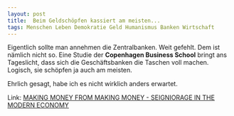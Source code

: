 ```yaml
---
layout: post
title:  Beim Geldschöpfen kassiert am meisten...
tags: Menschen Leben Demokratie Geld Humanismus Banken Wirtschaft
---
```

Eigentlich sollte man annehmen die Zentralbanken. Weit gefehlt. Dem ist nämlich nicht so. Eine Studie der **Copenhagen Business School** bringt ans Tageslicht, dass sich die Geschäftsbanken die Taschen voll machen. Logisch, sie schöpfen ja auch am meisten.

Ehrlich gesagt, habe ich es nicht wirklich anders erwartet.

Link: [MAKING MONEY FROM MAKING MONEY - SEIGNIORAGE IN THE MODERN ECONOMY](http://neweconomics.org/2017/01/making-money-making-money/) 
